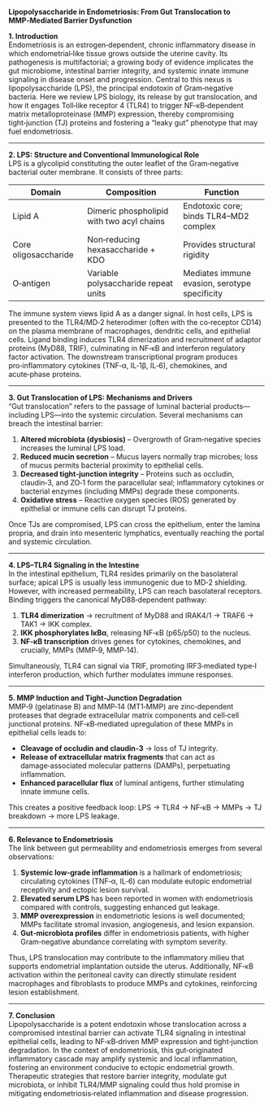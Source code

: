 **Lipopolysaccharide in Endometriosis: From Gut Translocation to MMP‑Mediated Barrier Dysfunction**

**1. Introduction**  
Endometriosis is an estrogen‑dependent, chronic inflammatory disease in which endometrial‑like tissue grows outside the uterine cavity. Its pathogenesis is multifactorial; a growing body of evidence implicates the gut microbiome, intestinal barrier integrity, and systemic innate immune signaling in disease onset and progression. Central to this nexus is lipopolysaccharide (LPS), the principal endotoxin of Gram‑negative bacteria. Here we review LPS biology, its release by gut translocation, and how it engages Toll‑like receptor 4 (TLR4) to trigger NF‑κB‑dependent matrix metalloproteinase (MMP) expression, thereby compromising tight‑junction (TJ) proteins and fostering a “leaky gut” phenotype that may fuel endometriosis.

---

**2. LPS: Structure and Conventional Immunological Role**  
LPS is a glycolipid constituting the outer leaflet of the Gram‑negative bacterial outer membrane. It consists of three parts:

| Domain | Composition | Function |
|--------|-------------|----------|
| Lipid A | Dimeric phospholipid with two acyl chains | Endotoxic core; binds TLR4–MD2 complex |
| Core oligosaccharide | Non‑reducing hexasaccharide + KDO | Provides structural rigidity |
| O‑antigen | Variable polysaccharide repeat units | Mediates immune evasion, serotype specificity |

The immune system views lipid A as a danger signal. In host cells, LPS is presented to the TLR4/MD‑2 heterodimer (often with the co‑receptor CD14) on the plasma membrane of macrophages, dendritic cells, and epithelial cells. Ligand binding induces TLR4 dimerization and recruitment of adaptor proteins (MyD88, TRIF), culminating in NF‑κB and interferon regulatory factor activation. The downstream transcriptional program produces pro‑inflammatory cytokines (TNF‑α, IL‑1β, IL‑6), chemokines, and acute‑phase proteins.

---

**3. Gut Translocation of LPS: Mechanisms and Drivers**  
“Gut translocation” refers to the passage of luminal bacterial products—including LPS—into the systemic circulation. Several mechanisms can breach the intestinal barrier:

1. **Altered microbiota (dysbiosis)** – Overgrowth of Gram‑negative species increases the luminal LPS load.
2. **Reduced mucin secretion** – Mucus layers normally trap microbes; loss of mucus permits bacterial proximity to epithelial cells.
3. **Decreased tight‑junction integrity** – Proteins such as occludin, claudin‑3, and ZO‑1 form the paracellular seal; inflammatory cytokines or bacterial enzymes (including MMPs) degrade these components.
4. **Oxidative stress** – Reactive oxygen species (ROS) generated by epithelial or immune cells can disrupt TJ proteins.

Once TJs are compromised, LPS can cross the epithelium, enter the lamina propria, and drain into mesenteric lymphatics, eventually reaching the portal and systemic circulation.

---

**4. LPS–TLR4 Signaling in the Intestine**  
In the intestinal epithelium, TLR4 resides primarily on the basolateral surface; apical LPS is usually less immunogenic due to MD‑2 shielding. However, with increased permeability, LPS can reach basolateral receptors. Binding triggers the canonical MyD88‑dependent pathway:

1. **TLR4 dimerization** → recruitment of MyD88 and IRAK4/1 → TRAF6 → TAK1 → IKK complex.
2. **IKK phosphorylates IκBα**, releasing NF‑κB (p65/p50) to the nucleus.
3. **NF‑κB transcription** drives genes for cytokines, chemokines, and crucially, MMPs (MMP‑9, MMP‑14).

Simultaneously, TLR4 can signal via TRIF, promoting IRF3‑mediated type‑I interferon production, which further modulates immune responses.

---

**5. MMP Induction and Tight‑Junction Degradation**  
MMP‑9 (gelatinase B) and MMP‑14 (MT1‑MMP) are zinc‑dependent proteases that degrade extracellular matrix components and cell‑cell junctional proteins. NF‑κB‑mediated upregulation of these MMPs in epithelial cells leads to:

- **Cleavage of occludin and claudin‑3** → loss of TJ integrity.
- **Release of extracellular matrix fragments** that can act as damage‑associated molecular patterns (DAMPs), perpetuating inflammation.
- **Enhanced paracellular flux** of luminal antigens, further stimulating innate immune cells.

This creates a positive feedback loop: LPS → TLR4 → NF‑κB → MMPs → TJ breakdown → more LPS leakage.

---

**6. Relevance to Endometriosis**  
The link between gut permeability and endometriosis emerges from several observations:

1. **Systemic low‑grade inflammation** is a hallmark of endometriosis; circulating cytokines (TNF‑α, IL‑6) can modulate eutopic endometrial receptivity and ectopic lesion survival.
2. **Elevated serum LPS** has been reported in women with endometriosis compared with controls, suggesting enhanced gut leakage.
3. **MMP overexpression** in endometriotic lesions is well documented; MMPs facilitate stromal invasion, angiogenesis, and lesion expansion.
4. **Gut‑microbiota profiles** differ in endometriosis patients, with higher Gram‑negative abundance correlating with symptom severity.

Thus, LPS translocation may contribute to the inflammatory milieu that supports endometrial implantation outside the uterus. Additionally, NF‑κB activation within the peritoneal cavity can directly stimulate resident macrophages and fibroblasts to produce MMPs and cytokines, reinforcing lesion establishment.

---

**7. Conclusion**  
Lipopolysaccharide is a potent endotoxin whose translocation across a compromised intestinal barrier can activate TLR4 signaling in intestinal epithelial cells, leading to NF‑κB‑driven MMP expression and tight‑junction degradation. In the context of endometriosis, this gut‑originated inflammatory cascade may amplify systemic and local inflammation, fostering an environment conducive to ectopic endometrial growth. Therapeutic strategies that restore barrier integrity, modulate gut microbiota, or inhibit TLR4/MMP signaling could thus hold promise in mitigating endometriosis‑related inflammation and disease progression.
